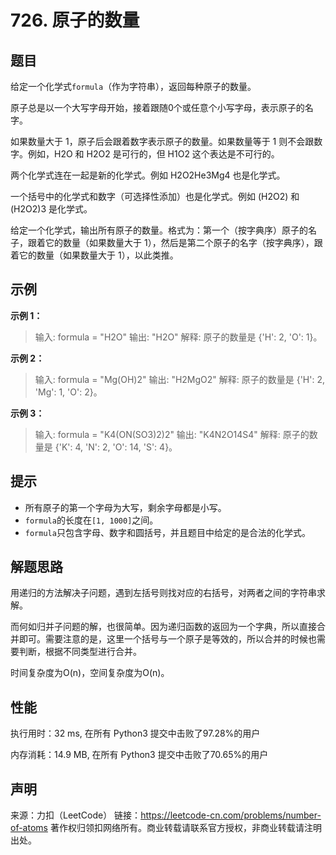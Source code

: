 # 726. 原子的数量

## 题目

给定一个化学式`formula`（作为字符串），返回每种原子的数量。

原子总是以一个大写字母开始，接着跟随0个或任意个小写字母，表示原子的名字。

如果数量大于 1，原子后会跟着数字表示原子的数量。如果数量等于 1 则不会跟数字。例如，H2O 和 H2O2 是可行的，但 H1O2 这个表达是不可行的。

两个化学式连在一起是新的化学式。例如 H2O2He3Mg4 也是化学式。

一个括号中的化学式和数字（可选择性添加）也是化学式。例如 (H2O2) 和 (H2O2)3 是化学式。

给定一个化学式，输出所有原子的数量。格式为：第一个（按字典序）原子的名子，跟着它的数量（如果数量大于 1），然后是第二个原子的名字（按字典序），跟着它的数量（如果数量大于 1），以此类推。

## 示例

**示例 1：**

> 输入: 
> formula = "H2O"
> 输出: "H2O"
> 解释: 
> 原子的数量是 {'H': 2, 'O': 1}。

**示例 2：**

> 输入: 
> formula = "Mg(OH)2"
> 输出: "H2MgO2"
> 解释: 
> 原子的数量是 {'H': 2, 'Mg': 1, 'O': 2}。

**示例 3：**

> 输入: 
> formula = "K4(ON(SO3)2)2"
> 输出: "K4N2O14S4"
> 解释: 
> 原子的数量是 {'K': 4, 'N': 2, 'O': 14, 'S': 4}。

## 提示

* 所有原子的第一个字母为大写，剩余字母都是小写。
* `formula`的长度在`[1, 1000]`之间。
* `formula`只包含字母、数字和圆括号，并且题目中给定的是合法的化学式。

## 解题思路

用递归的方法解决子问题，遇到左括号则找对应的右括号，对两者之间的字符串求解。

而何如归并子问题的解，也很简单。因为递归函数的返回为一个字典，所以直接合并即可。需要注意的是，这里一个括号与一个原子是等效的，所以合并的时候也需要判断，根据不同类型进行合并。

时间复杂度为O(n)，空间复杂度为O(n)。

## 性能

执行用时：32 ms, 在所有 Python3 提交中击败了97.28%的用户

内存消耗：14.9 MB, 在所有 Python3 提交中击败了70.65%的用户

## 声明

来源：力扣（LeetCode）
链接：https://leetcode-cn.com/problems/number-of-atoms
著作权归领扣网络所有。商业转载请联系官方授权，非商业转载请注明出处。